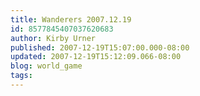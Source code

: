 ```yaml
---
title: Wanderers 2007.12.19
id: 8577845407037620683
author: Kirby Urner
published: 2007-12-19T15:07:00.000-08:00
updated: 2007-12-19T15:12:09.066-08:00
blog: world_game
tags: 
---
```


